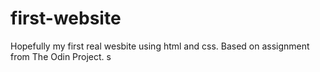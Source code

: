 # first-website
Hopefully my first real wesbite using html and css. Based on assignment from The Odin Project.  s
